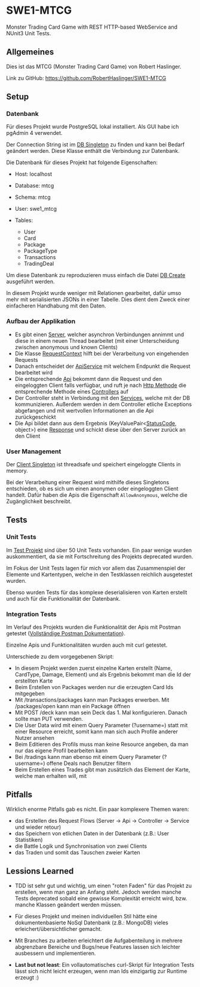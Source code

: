 # SWE1-MTCG
Monster Trading Card Game with REST HTTP-based WebService and NUnit3 Unit Tests.

## Allgemeines

Dies ist das MTCG (Monster Trading Card Game) von Robert Haslinger.

Link zu GitHub: https://github.com/RobertHaslinger/SWE1-MTCG

## Setup

### Datenbank

Für dieses Projekt wurde PostgreSQL lokal installiert. Als GUI habe ich pgAdmin 4 verwendet.

Der Connection String ist im [DB Singleton](https://github.com/RobertHaslinger/SWE1-MTCG/blob/master/SWE1-MTCG/Database/PostgreSQLSingleton.cs) zu finden und kann bei Bedarf geändert werden.
Diese Klasse enthält die Verbindung zur Datenbank. 

Die Datenbank für dieses Projekt hat folgende Eigenschaften:

* Host: localhost

* Database: mtcg

* Schema: mtcg

* User: swe1_mtcg

* Tables:
  * User
  * Card
  * Package
  * PackageType
  * Transactions
  * TradingDeal
  
Um diese Datenbank zu reproduzieren muss einfach die Datei [DB Create](https://github.com/RobertHaslinger/SWE1-MTCG/blob/master/db_create.sql) ausgeführt werden.

In diesem Projekt wurde weniger mit Relationen gearbeitet, dafür umso mehr mit serialisierten JSONs in einer Tabelle. Dies dient dem Zweck einer einfacheren Handhabung mit den Daten.

### Aufbau der Applikation

* Es gibt einen [Server](https://github.com/RobertHaslinger/SWE1-MTCG/blob/master/SWE1-MTCG/Server/WebServer.cs), welcher asynchron Verbindungen annimmt und diese in einem neuen Thread bearbeitet (mit einer Unterscheidung zwischen anonymous und known Clients)
* Die Klasse [RequestContext](https://github.com/RobertHaslinger/SWE1-MTCG/blob/master/SWE1-MTCG/Server/RequestContext.cs) hilft bei der Verarbeitung von eingehenden Requests
* Danach entscheidet der [ApiService](https://github.com/RobertHaslinger/SWE1-MTCG/blob/master/SWE1-MTCG/Services/ApiService.cs) mit welchem Endpunkt die Request bearbeitet wird
* Die entsprechende [Api](https://github.com/RobertHaslinger/SWE1-MTCG/tree/master/SWE1-MTCG/Api) bekommt dann die Request und den eingeloggten Client falls verfügbar, und ruft je nach [Http Methode](https://github.com/RobertHaslinger/SWE1-MTCG/blob/master/SWE1-MTCG/Enums/HttpMethod.cs) die entsprechende Methode eines [Controllers](https://github.com/RobertHaslinger/SWE1-MTCG/tree/master/SWE1-MTCG/Controller) auf
* Der Controller steht in Verbindung mit den [Services](https://github.com/RobertHaslinger/SWE1-MTCG/tree/master/SWE1-MTCG/Services), welche mit der DB kommunizieren. Außerdem werden in dem Controller etliche Exceptions abgefangen und mit wertvollen Informationen an die Api zurückgeschickt
* Die Api bildet dann aus dem Ergebnis (KeyValuePair<[StatusCode](https://github.com/RobertHaslinger/SWE1-MTCG/blob/master/SWE1-MTCG/Enums/StatusCode.cs), object>) eine [Response](https://github.com/RobertHaslinger/SWE1-MTCG/blob/master/SWE1-MTCG/Server/RequestContext.cs) und schickt diese über den Server zurück an den Client

### User Management

Der [Client Singleton](https://github.com/RobertHaslinger/SWE1-MTCG/blob/master/SWE1-MTCG/Server/ClientMapSingleton.cs) ist threadsafe und speichert eingeloggte Clients in memory.

Bei der Verarbeitung einer Request wird mithilfe dieses Singletons entschieden, ob es sich um einen anonymen oder eingeloggten Client handelt. Dafür haben die Apis die Eigenschaft `AllowAnonymous`, welche die Zugänglichkeit beschreibt.

## Tests

### Unit Tests

Im [Test Projekt](https://github.com/RobertHaslinger/SWE1-MTCG/tree/master/SWE1-MTCG.Test) sind über 50 Unit Tests vorhanden. Ein paar wenige wurden auskommentiert, da sie mit Fortschreitung des Projekts deprecated wurden.

Im Fokus der Unit Tests lagen für mich vor allem das Zusammenspiel der Elemente und Kartentypen, welche in den Testklassen reichlich ausgetestet wurden.

Ebenso wurden Tests für das komplexe deserialisieren von Karten erstellt und auch für die Funktionalität der Datenbank.

### Integration Tests

Im Verlauf des Projekts wurden die Funktionalität der Apis mit Postman getestet ([Vollständige Postman Dokumentation](https://documenter.getpostman.com/view/13224957/TVzREcYQ)).

Einzelne Apis und Funktionalitäten wurden auch mit curl getestet.

Unterschiede zu dem vorgegebenen Skript:

* In diesem Projekt werden zuerst einzelne Karten erstellt (Name, CardType, Damage, Element) und als Ergebnis bekommt man die Id der erstellten Karte
* Beim Erstellen von Packages werden nur die erzeugten Card Ids mitgegeben
* Mit /transactions/packages kann man Packages erwerben. Mit /packages/open kann man ein Package öffnen
* Mit POST /deck kann man sein Deck das 1. Mal konfigurieren. Danach sollte man PUT verwenden.
* Die User Data wird mit einem Query Parameter (?username=) statt mit einer Resource erreicht, somit kann man sich auch Profile anderer Nutzer ansehen
* Beim Editieren des Profils muss man keine Resource angeben, da man nur das eigene Profil bearbeiten kann
* Bei /tradings kann man ebenso mit einem Query Parameter (?username=) offene Deals nach Benutzer filtern
* Beim Erstellen eines Trades gibt man zusätzlich das Element der Karte, welche man erhalten will, mit

## Pitfalls

Wirklich enorme Pitfalls gab es nicht. Ein paar komplexere Themen waren:

* das Erstellen des Request Flows (Server -> Api -> Controller -> Service und wieder retour)
* das Speichern von etlichen Daten in der Datenbank (z.B.: User Statistiken)
* die Battle Logik und Synchronisation von zwei Clients
* das Traden und somit das Tauschen zweier Karten

## Lessions Learned

* TDD ist sehr gut und wichtig, um einen "roten Faden" für das Projekt zu erstellen, wenn man ganz an Anfang steht. Jedoch werden manche Tests deprecated sobald eine gewisse Komplexität erreicht wird, bzw. manche Klassen geändert werden müssen.

* Für dieses Projekt und meinen individuellen Stil hätte eine dokumentenbasierte NoSql Datenbank (z.B.: MongoDB) vieles erleichert/übersichtlicher gemacht.

* Mit Branches zu arbeiten erleichtert die Aufgabenteilung in mehrere abgrenzbare Bereiche und Bugs/neue Features lassen sich leichter ausbessern und implementieren.

* **Last but not least**: Ein vollautomatisches curl-Skript für Integration Tests lässt sich nicht leicht erzeugen, wenn man Ids einzigartig zur Runtime erzeugt :) 
